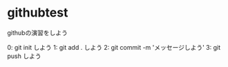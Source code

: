 # githubtest
githubの演習をしよう

0: git init しよう
1: git add . しよう
2: git commit -m 'メッセージしよう'
3: git push しよう
